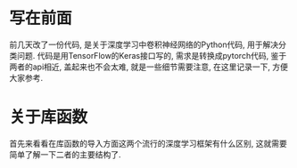 # 写在前面

前几天改了一份代码, 是关于深度学习中卷积神经网络的Python代码, 用于解决分类问题. 代码是用TensorFlow的Keras接口写的, 需求是转换成pytorch代码, 鉴于两者的api相近, 盖起来也不会太难, 就是一些细节需要注意, 在这里记录一下, 方便大家参考. 



# 关于库函数

首先来看看在库函数的导入方面这两个流行的深度学习框架有什么区别, 这就需要简单了解一下二者的主要结构了. 


